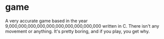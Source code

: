 # game
A very accurate game based in the year 9,000,000,000,000,000,000,000,000,000,000 written in C. There isn't any movement or anything. It's pretty boring, and if you play, you get why.
